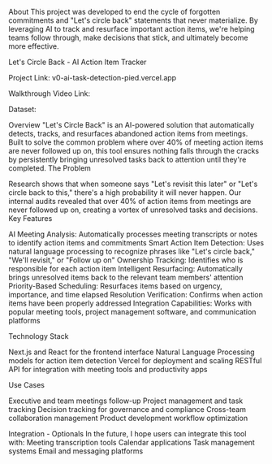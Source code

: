About
This project was developed to end the cycle of forgotten commitments and "Let's circle back" statements that never materialize. By leveraging AI to track and resurface important action items, we're helping teams follow through, make decisions that stick, and ultimately become more effective.

Let's Circle Back - AI Action Item Tracker

Project Link: v0-ai-task-detection-pied.vercel.app

Walkthrough Video Link: 

Dataset:

Overview
"Let's Circle Back" is an AI-powered solution that automatically detects, tracks, and resurfaces abandoned action items from meetings. Built to solve the common problem where over 40% of meeting action items are never followed up on, this tool ensures nothing falls through the cracks by persistently bringing unresolved tasks back to attention until they're completed.
The Problem

Research shows that when someone says "Let's revisit this later" or "Let's circle back to this," there's a high probability it will never happen. Our internal audits revealed that over 40% of action items from meetings are never followed up on, creating a vortex of unresolved tasks and decisions.
Key Features

AI Meeting Analysis: Automatically processes meeting transcripts or notes to identify action items and commitments
Smart Action Item Detection: Uses natural language processing to recognize phrases like "Let's circle back," "We'll revisit," or "Follow up on"
Ownership Tracking: Identifies who is responsible for each action item
Intelligent Resurfacing: Automatically brings unresolved items back to the relevant team members' attention
Priority-Based Scheduling: Resurfaces items based on urgency, importance, and time elapsed
Resolution Verification: Confirms when action items have been properly addressed
Integration Capabilities: Works with popular meeting tools, project management software, and communication platforms

Technology Stack

Next.js and React for the frontend interface
Natural Language Processing models for action item detection
Vercel for deployment and scaling
RESTful API for integration with meeting tools and productivity apps

Use Cases

Executive and team meetings follow-up
Project management and task tracking
Decision tracking for governance and compliance
Cross-team collaboration management
Product development workflow optimization

Integration - Optionals
In the future, I hope users can integrate this tool with:
Meeting transcription tools
Calendar applications
Task management systems
Email and messaging platforms
